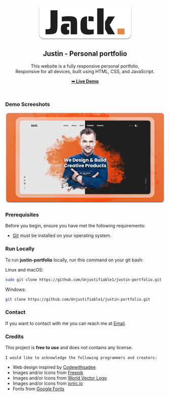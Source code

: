 <div align="center">
  
  <br />
  <br />
  
  <img src="./readme-images/project-logo.png" />

  <h2 align="center">Justin - Personal portfolio</h2>

  This website is a fully responsive personal portfolio, <br />Responsive for all devices, built using HTML, CSS, and JavaScript.

  <a href="https://codewithsadee.github.io/jack-portfolio/"><strong>➥ Live Demo</strong></a>

</div>

<br />

### Demo Screeshots

![Justin Portfolio Desktop Demo](./readme-images/desktop.png "Desktop Demo")

### Prerequisites

Before you begin, ensure you have met the following requirements:

* [Git](https://git-scm.com/downloads "Download Git") must be installed on your operating system.

### Run Locally

To run **justin-portfolio** locally, run this command on your git bash:

Linux and macOS:

```bash
sudo git clone https://github.com/Unjustifiable1/justin-portfolio.git
```

Windows:

```bash
git clone https://github.com/Unjustifiable1/justin-portfolio.git
```

### Contact

If you want to contact with me you can reach me at [Email](mailto:connect@redcapeintel.com).

### Credits

This project is **free to use** and does not contains any license.

```I would like to acknowledge the following programmers and creators:```

* Web design inspired by [Codewithsadee](https://codewithsadee.github.io)
* Images and/or Icons from [Freepik](https://www.freepik.com/)
* Images and/or Icons from [World Vector Logo](https://worldvectorlogo.com/)
* Images and/or Icons from [ionic.io](https://ionic.io/ionicons)
* Fonts from [Google Fonts](https://fonts.google.com/)